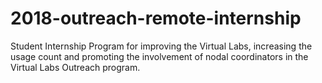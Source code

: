 # 2018-outreach-remote-internship
Student Internship Program for improving the Virtual Labs, increasing the usage count and promoting the involvement of nodal coordinators in the Virtual Labs Outreach program.
